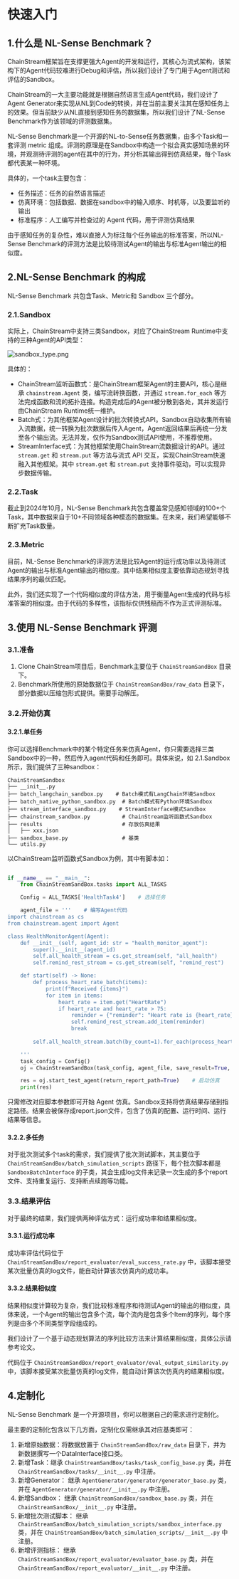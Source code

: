 # 快速入门

## 1.什么是 NL-Sense Benchmark？

ChainStream框架旨在支撑更强大Agent的开发和运行，其核心为流式架构，该架构下的Agent代码较难进行Debug和评估，所以我们设计了专门用于Agent测试和评估的Sandbox。

ChainStream的一大主要功能就是根据自然语言生成Agent代码，我们设计了Agent Generator来实现从NL到Code的转换，并在当前主要关注其在感知任务上的效果。但当前缺少从NL直接到感知任务的数据集，所以我们设计了NL-Sense Benchmark作为该领域的评测数据集。

NL-Sense Benchmark是一个开源的NL-to-Sense任务数据集，由多个Task和一套评测 metric 组成。评测的原理是在Sandbox中构造一个拟合真实感知场景的环境，并观测待评测的agent在其中的行为，并分析其输出得到仿真结果，每个Task都代表某一种环境。

具体的，一个task主要包含：
- 任务描述：任务的自然语言描述
- 仿真环境：包括数据、数据在sandbox中的输入顺序、时机等，以及要监听的输出
- 标准程序：人工编写并检查过的 Agent 代码，用于评测仿真结果

由于感知任务的复杂性，难以直接人为标注每个任务输出的标准答案，所以NL-Sense Benchmark的评测方法是比较待测试Agent的输出与标准Agent输出的相似度。

## 2.NL-Sense Benchmark 的构成

NL-Sense Benchmark 共包含Task、Metric和 Sandbox 三个部分。

### 2.1.Sandbox

实际上，ChainStream中支持三类Sandbox，对应了ChainStream Runtime中支持的三种Agent的API类型：

![sandbox_type.png](..%2Fimg%2Fsandbox_type.png)

具体的：

- ChainStream监听函数式：是ChainStream框架Agent的主要API，核心是继承 `chainstream.Agent` 类，编写流转换函数，并通过 `stream.for_each` 等方法完成函数和流的拓扑连接。构造完成后的Agent被分散到各处，其并发运行由ChainStream Runtime统一维护。
- Batch式：为其他框架Agent设计的批次转换式API。Sandbox自动收集所有输入流数据，统一转换为批次数据后传入Agent，Agent返回结果后再统一分发至各个输出流。无法并发，仅作为Sandbox测试API使用，不推荐使用。
- StreamInterface式：为其他框架使用ChainStream流数据设计的API。通过 `stream.get` 和 `stream.put` 等方法与流式 API 交互，实现ChainStream快速融入其他框架。其中 `stream.get` 和 `stream.put` 支持事件驱动，可以实现异步数据传输。

### 2.2.Task

截止到2024年10月，NL-Sense Benchmark共包含覆盖常见感知领域的100+个Task，其中数据来自于10+不同领域各种模态的数据集。在未来，我们希望能够不断扩充Task数量。

### 2.3.Metric

目前，NL-Sense Benchmark的评测方法是比较Agent的运行成功率以及待测试Agent的输出与标准Agent输出的相似度。其中结果相似度主要依靠动态规划寻找结果序列的最优匹配。

此外，我们还实现了一个代码相似度的评估方法，用于衡量Agent生成的代码与标准答案的相似度。由于代码的多样性，该指标仅供残稿而不作为正式评测标准。

## 3.使用 NL-Sense Benchmark 评测
### 3.1.准备

1. Clone ChainStream项目后，Benchmark主要位于 `ChainStreamSandBox` 目录下。
2. Benchmark所使用的原始数据位于 `ChainStreamSandBox/raw_data` 目录下，部分数据以压缩包形式提供。需要手动解压。

### 3.2.开始仿真

#### 3.2.1.单任务

你可以选择Benchmark中的某个特定任务来仿真Agent，你只需要选择三类Sandbox中的一种，然后传入agent代码和任务即可。具体来说，如 2.1.Sandbox 所示，我们提供了三种sandbox：

```
ChainStreamSandbox
├── __init__.py
├── batch_langchain_sandbox.py    # Batch模式有LangChain环境Sandbox
├── batch_native_python_sandbox.py  # Batch模式有Python环境Sandbox
├── stream_interface_sandbox.py    # StreamInterface模式Sandbox
├── chainstream_sandbox.py          # ChainStream监听函数式Sandbox
├── results                         # 存放仿真结果
│   ├── xxx.json
├── sandbox_base.py                 # 基类
└── utils.py    
```

以ChainStream监听函数式Sandbox为例，其中有脚本如：

```python

if __name__ == "__main__":
    from ChainStreamSandBox.tasks import ALL_TASKS

    Config = ALL_TASKS['HealthTask4']    # 选择任务

    agent_file = '''    # 编写Agent代码
import chainstream as cs
from chainstream.agent import Agent

class HealthMonitorAgent(Agent):
    def __init__(self, agent_id: str = "health_monitor_agent"):
        super().__init__(agent_id)
        self.all_health_stream = cs.get_stream(self, "all_health")
        self.remind_rest_stream = cs.get_stream(self, "remind_rest")

    def start(self) -> None:
        def process_heart_rate_batch(items):
            print(f"Received {items}")
            for item in items:
                heart_rate = item.get("HeartRate")
                if heart_rate and heart_rate > 75:
                    reminder = {"reminder": "Heart rate is {heart_rate}! Remember to rest yourself!"}
                    self.remind_rest_stream.add_item(reminder)
                    break  
    
        self.all_health_stream.batch(by_count=1).for_each(process_heart_rate_batch)

    '''
    task_config = Config()
    oj = ChainStreamSandBox(task_config, agent_file, save_result=True, only_init_agent=False)    # 初始化Sandbox

    res = oj.start_test_agent(return_report_path=True)    # 启动仿真
    print(res)
```

只需修改对应脚本参数即可开始 Agent 仿真。Sandbox支持将仿真结果存储到指定路径。结果会被保存成report.json文件，包含了仿真的配置、运行时间、运行结果等信息。

#### 3.2.2.多任务

对于批次测试多个task的需求，我们提供了批次测试脚本，其主要位于 `ChainStreamSandBox/batch_simulation_scripts` 路径下，每个批次脚本都是 `SandboxBatchInterface` 的子类，其会生成log文件来记录一次生成的多个report文件、支持重复运行、支持断点续跑等功能。

### 3.3.结果评估

对于最终的结果，我们提供两种评估方式：运行成功率和结果相似度。
#### 3.3.1.运行成功率

成功率评估代码位于 `ChainStreamSandBox/report_evaluator/eval_success_rate.py` 中，该脚本接受某次批量仿真的log文件，能自动计算该次仿真内的成功率。

#### 3.3.2.结果相似度

结果相似度计算较为复杂，我们比较标准程序和待测试Agent的输出的相似度，具体来说，一个Agent的输出包含多个流，每个流内是包含多个Item的序列，每个序列是由多个不同类型字段组成的。

我们设计了一个基于动态规划算法的序列比较方法来计算结果相似度，具体公示请参考论文。

代码位于 `ChainStreamSandBox/report_evaluator/eval_output_similarity.py` 中，该脚本接受某次批量仿真的log文件，能自动计算该次仿真内的结果相似度。

## 4.定制化

NL-Sense Benchmark 是一个开源项目，你可以根据自己的需求进行定制化。

最主要的定制化包含以下几方面，定制化仅需继承其对应基类即可：

1. 新增原始数据：将数据放置于 `ChainStreamSandBox/raw_data` 目录下，并为新数据撰写一个DataInterface接口类。
2. 新增Task：继承 `ChainStreamSandBox/tasks/task_config_base.py` 类，并在 `ChainStreamSandBox/tasks/__init__.py` 中注册。
3. 新增Generator： 继承 `AgentGenerator/generator/generator_base.py` 类，并在 `AgentGenerator/generator/__init__.py` 中注册。
4. 新增Sandbox： 继承 `ChainStreamSandBox/sandbox_base.py` 类，并在 `ChainStreamSandBox/__init__.py` 中注册。
5. 新增批次测试脚本： 继承 `ChainStreamSandBox/batch_simulation_scripts/sandbox_interface.py` 类，并在 `ChainStreamSandBox/batch_simulation_scripts/__init__.py` 中注册。
6. 新增评测指标： 继承 `ChainStreamSandBox/report_evaluator/evaluator_base.py` 类，并在 `ChainStreamSandBox/report_evaluator/__init__.py` 中注册。

